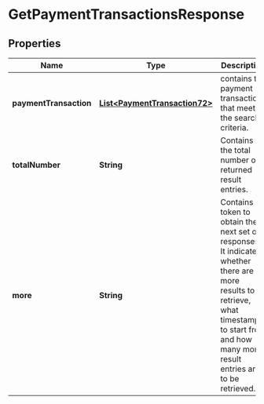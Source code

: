 
# GetPaymentTransactionsResponse

## Properties
Name | Type | Description | Notes
------------ | ------------- | ------------- | -------------
**paymentTransaction** | [**List&lt;PaymentTransaction72&gt;**](PaymentTransaction72.md) | contains the payment transactions that meet the search criteria. | 
**totalNumber** | **String** | Contains the total number of returned result entries. | 
**more** | **String** | Contains a token to obtain the next set of responses. It indicates whether there are more results to retrieve, what timestamp to start from and how many more result entries are to be retrieved. |  [optional]



